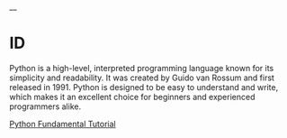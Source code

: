 __

# ID


Python is a high-level, interpreted programming language known for its simplicity and readability. It was created by Guido van Rossum and first released in 1991. Python is designed to be easy to understand and write, which makes it an excellent choice for beginners and experienced programmers alike.

[Python Fundamental Tutorial](https://colab.research.google.com/drive/1p4XXXVAsx9E8FK0enu4Q0w8tYYnyRLbw?usp=sharing)

